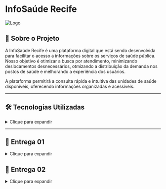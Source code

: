 # InfoSaúde Recife

![Logo](./img/logoInfoSaude.jpeg)

## 📌 Sobre o Projeto
A InfoSaúde Recife é uma plataforma digital que está sendo desenvolvida para facilitar o acesso a informações sobre os serviços de saúde pública. Nosso objetivo é otimizar a busca por atendimento, minimizando deslocamentos desnecessários, otmizando a distribuição da demanda nos postos de saúde e melhorando a experiência dos usuários.

A plataforma permitirá a consulta rápida e intuitiva das unidades de saúde disponíveis, oferecendo informações organizadas e acessíveis.

___

## 🛠 Tecnologias Utilizadas
<details> 
    <summary>Clique para expandir</summary>

- <img src="https://img.shields.io/badge/Jira-0052CC?style=for-the-badge&logo=Jira&logoColor=white" />
- <img src="https://img.shields.io/badge/WhatsApp-25D366?style=for-the-badge&logo=whatsapp&logoColor=white" />
- <img src="https://img.shields.io/badge/GitHub-100000?style=for-the-badge&logo=github&logoColor=white" />
- <img src="https://img.shields.io/badge/Google%20Drive-4285F4?style=for-the-badge&logo=googledrive&logoColor=white" />
- <img src="https://img.shields.io/badge/Vercel-000000?style=for-the-badge&logo=vercel&logoColor=white" />
- <img src="https://img.shields.io/badge/HTML5-E34F26?style=for-the-badge&logo=html5&logoColor=white" />
- <img src="https://img.shields.io/badge/CSS3-1572B6?style=for-the-badge&logo=css3&logoColor=white" />

</details>

___

## 📖 Entrega 01
<details>
    <summary>Clique para expandir</summary>

![Planejamento](./imgReadme/planejamentoJira.png)

### Backlog

![Backlog](./imgReadme/backlogJira.png)


## 🔗 Recursos do Projeto (Entrega 01)

- **Gerenciamento:**
    - [Trello](https://trello.com/b/DH96Xoq6/projeto-infosaude)

- **Apresentação:**
    - [Slides da Apresentação](https://www.canva.com/design/DAGCmpua3MQ/To3bhs9X5exntfk9QRJk5Q/edit?utm_content=DAGCmpua3MQ&utm_campaign=designshare&utm_medium=link2&utm_source=sharebutton)
- **Demonstração:**
    - [Screencast](https://drive.google.com/file/d/1X53gyZxotaYsbJRWsbnN4iZYeIEC44rE/view?usp=drive_link)
 
  ## Diagrama de Atividades

![Visão Geral Diagrama Atividades](prints/diagrama_atividades.jpg)

</details>


## 📖 Entrega 02
<details>
    <summary>Clique para expandir</summary>


### 1. Visão Geral do Quadro (Trello)
![Visão Geral do Trello](prints/print.visaogeral_trello.JPG)

### 2. Exemplo de User Story Detalhada
![User Story com Checklist](prints/trello_carta_aceitacao.JPG)

### 3. Progresso das Tarefas na Sprint
![Movimentação de Cartões](prints/responsaveis.JPG)

### 4. Organização de Responsáveis
![Etiquetas e Responsáveis](prints/membros.JPG)


___

## 🔗 Recursos do Projeto (Entrega 02)

- **Gerenciamento:**
    - [Trello](https://trello.com/b/DH96Xoq6/projeto-infosaude)

- **Apresentação:**
    - [Slides da Apresentação](https://www.canva.com/design/DAGl8FnqY1g/FbNJSN2IKcpnlroenxiNYg/edit)

- **Demonstração:**
    - [Screencast]
___

## JUSTIFICATIVA DO NÃO USO DA PROGRAMAÇÃO EM PARES:
 
No contexto do Projeto InfoSaúde, optamos por não adotar a técnica de Programação em Pares devido à natureza multidisciplinar e acadêmica do time, bem como pela divisão prática de funções.
O foco principal do projeto esteve voltado para a construção de um protótipo funcional e um fluxo claro de navegação e informações, com ênfase em design de solução, pesquisa de usuário e estruturação de conteúdo — mais do que no desenvolvimento de software propriamente dito.
Como a maior parte das tarefas de desenvolvimento envolveu criação de artefatos simples (páginas HTML estáticas, linguagem back-end básica, documentação, estrutura de navegação) em vez de códigos complexos que exigissem lógica colaborativa intensa, a adoção de Programação em Pares não se justificaria em termos de ganho de produtividade ou qualidade técnica.
Além disso, o time priorizou a autonomia individual na execução de microentregas específicas (como a criação de fluxogramas, testes de usabilidade, e construção de telas) para garantir agilidade no cumprimento de prazos curtos e dinâmicos, típicos de projetos acadêmicos com datas de entrega fixas.
Caso o projeto evoluísse para uma fase de desenvolvimento mais robusta — por exemplo, com a integração de banco de dados, uma linguam back-end mais complexa e interfaces dinâmicas —, a prática de Programação em Pares seria considerada como uma estratégia para aumento de qualidade de código e redução de bugs.

Fatores e Justificativas:

Natureza do projeto	- Mais protótipo, menos software robusto;

Tipo de tarefas	- Simples, mais front-end básico e estrutura com back-end simples;

Organização da equipe - Divisão por microentregas para ser mais ágil;

Prioridade - Cumprir prazos de maneira leve e prática. Agilidade individual para cumprir prazos;

Visão Futura - Em projetos mais técnicos e sistemas mais complexos, a Programação em Pares poderá ser incorporada;

Back-end simples - Não exigiu codificação complexa que justificasse Programação em Pares.

  
## Diagrama de Atividades

![Visão Geral Diagrama Atividades](prints/diagrama_atividades.jpg)



____

## Justificativa da Escolha da Ferramenta Trello
<details>
    <summary>Clique para expandir</summary>
Para a gestão do projeto InfoSaúde Recife, optamos pelo uso do Trello como ferramenta principal de organização das atividades e acompanhamento das entregas. A decisão foi baseada nos seguintes fatores:

Facilidade de Uso e Acessibilidade: O Trello é uma plataforma intuitiva, que possibilita a colaboração remota da equipe de maneira simples e eficiente, atendendo às necessidades de times multidisciplinares e de projetos acadêmicos.

Metodologia Ágil (Scrum): O Trello permite a estruturação de quadros que simulam fluxos ágeis, como o Scrum, que foi a abordagem metodológica adotada pelo projeto. Os cartões representam tarefas (User Stories), os checklists indicam critérios de aceitação e os quadros são organizados em colunas que refletem o progresso das atividades (Backlog, To Do, Doing, Done).

Transparência e Rastreabilidade: A ferramenta proporciona visibilidade total sobre o andamento do projeto para todos os membros da equipe, facilitando a rastreabilidade das atividades realizadas e o gerenciamento do tempo de execução de cada etapa.

Integrações e Extensibilidade: A compatibilidade do Trello com outras ferramentas (como Google Drive e Slack) facilita a centralização de documentos, discussões e versões de artefatos desenvolvidos.

Custo-Benefício: Para o estágio atual do projeto, o Trello oferece uma versão gratuita que atende plenamente às necessidades, eliminando custos adicionais.
</details>

___

## Diagrama de Atividades
<details>
    <summary>Clique para expandir</summary>

![Visão Geral Diagrama Atividades](prints/diagrama_atividades.jpg)

</details>

___

## 👥 Nossa Equipe

- Ana Beatriz Astle
- Denise Tavares
- Eduardo de Medeiros Rocha
- Gustavo Magina
- João Victor Astle
- Maria Luiza Melo
- Pedro Gomes
- Ravi Barbosa
- Vinicius Cardoso
